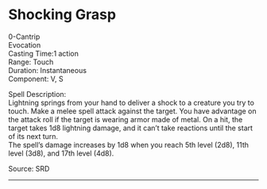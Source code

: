 # Shocking Grasp
0-Cantrip<br>
Evocation<br>
Casting Time:1 action<br>
Range: Touch<br>
Duration: Instantaneous<br>
Component: V, S

Spell Description:<br>
Lightning springs from your hand to deliver a shock to a creature you try to touch. Make a melee spell attack against the target. You have advantage on the attack roll if the target is wearing armor made of metal. On a hit, the target takes 1d8 lightning damage, and it can’t take reactions until the start of its next turn.<br>The spell’s damage increases by 1d8 when you reach 5th level (2d8), 11th level (3d8), and 17th level (4d8).

Source: SRD

---